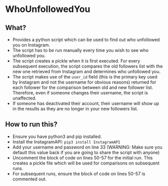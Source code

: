 # WhoUnfollowedYou
## What?
- Provides a python script which can be used to find out who unfollowed you on Instagram.
- The script has to be run manually every time you wish to see who unfollowed you.
- The script creates a pickle when it is first executed. For every subsequent execution, the script compares the old followers list with the new one retrieved from Instagram and determines who unfollowed you.
- The script makes use of the ```user_id``` field (this is the primary key used by Instagram and not the username for obvious reasons) returned for each follower for the comparison between old and new follower list. Therefore, even if someone changes their username, the script is unaffected.
- If someone has deactivated their account, their username will show up in the results as they are no longer in your new followers list.

## How to run this?
- Ensure you have python3 and pip installed.
- Install the InstagramAPI:
  ```pip3 install InstagramAPI```
- Add your username and password on line 33 (WARNING: Make sure you default this value back if you are going to share the script with anyone)
- Uncomment the block of code on lines 50-57 for the initial run. This creates a pickle file which will be used for comparisons on subsequent runs.
- For subsequent runs, ensure the block of code on lines 50-57 is commented out.
